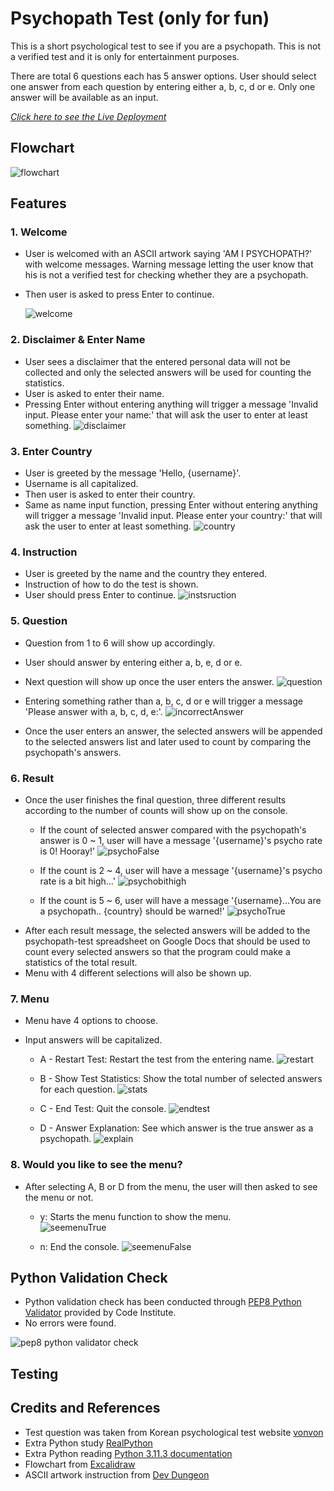 # Psychopath Test (only for fun)
This is a short psychological test to see if you are a psychopath. This is not a verified test and it is only for entertainment purposes. 

There are total 6 questions each has 5 answer options. User should select one answer from each question by entering either a, b, c, d or e. Only one answer will be available as an input.

[*Click here to see the Live Deployment*](https://psychopath-test.herokuapp.com/)

## Flowchart
![flowchart](readme-images/flowchart.png)

## Features

### 1. Welcome
- User is welcomed with an ASCII artwork saying 'AM I PSYCHOPATH?' with welcome messages. Warning message letting the user know that his is not a verified test for checking whether they are a psychopath. 
- Then user is asked to press Enter to continue. 

  ![welcome](readme-images/01_welcome.png)

### 2. Disclaimer & Enter Name
- User sees a disclaimer that the entered personal data will not be collected and only the selected answers will be used for counting the statistics.
- User is asked to enter their name.
- Pressing Enter without entering anything will trigger a message 'Invalid input. Please enter your name:' that will ask the user to enter at least something.
  ![disclaimer](readme-images/02_disclaimer%26name.png)

### 3. Enter Country
- User is greeted by the message 'Hello, {username}'.
- Username is all capitalized.
- Then user is asked to enter their country.
- Same as name input function, pressing Enter without entering anything will trigger a message 'Invalid input. Please enter your country:' that will ask the user to enter at least something.
  ![country](readme-images/03_country.png)

### 4. Instruction
- User is greeted by the name and the country they entered. 
- Instruction of how to do the test is shown. 
- User should press Enter to continue.
  ![instsruction](readme-images/04_instruction.png)

### 5. Question
- Question from 1 to 6 will show up accordingly.
- User should answer by entering either a, b, e, d or e. 
- Next question will show up once the user enters the answer.
  ![question](readme-images/05_question.png)

- Entering something rather than a, b, c, d or e will trigger a message 'Please answer with a, b, c, d, e:'. 
  ![incorrectAnswer](readme-images/06_answeringIncorrectInput.png)
- Once the user enters an answer, the selected answers will be appended to the selected answers list and later used to count by comparing the psychopath's answers.

### 6. Result
- Once the user finishes the final question, three different results according to the number of counts will show up on the console. 
  - If the count of selected answer compared with the psychopath's answer is 0 ~ 1, user will have a message '{username}'s psycho rate is 0! Hooray!'
  ![psychoFalse](readme-images/07a_psychoFalse.png)

  - If the count is 2 ~ 4, user will have a message '{username}'s psycho rate is a bit high...'
  ![psychobithigh](readme-images/07b_psychorateBitHigh.png)

  - If the count is 5 ~ 6, user will have a message '{username}...You are a psychopath.. {country} should be warned!'
  ![psychoTrue](readme-images/07c_psychoTrue.png)
- After each result message, the selected answers will be added to the psychopath-test spreadsheet on Google Docs that should be used to count every selected answers so that the program could make a statistics of the total result.
- Menu with 4 different selections will also be shown up. 

### 7. Menu
- Menu have 4 options to choose. 
- Input answers will be capitalized.

  - A - Restart Test: Restart the test from the entering name.
  ![restart](readme-images/08_restart.png)

  - B - Show Test Statistics: Show the total number of selected answers for each question.
  ![stats](readme-images/09_stats.png)

  - C - End Test: Quit the console.
  ![endtest](readme-images/testending.png)
  
  - D - Answer Explanation: See which answer is the true answer as a psychopath.
  ![explain](readme-images/010_explanation.png)

### 8. Would you like to see the menu?
- After selecting A, B or D from the menu, the user will then asked to see the menu or not. 
  - y: Starts the menu function to show the menu.  
  ![seemenuTrue](readme-images/011_seethemenuTrue.png)

  - n: End the console.
  ![seemenuFalse](readme-images/012_seethemenuFalse.png)


## Python Validation Check

- Python validation check has been conducted through [PEP8 Python Validator](https://pep8ci.herokuapp.com/#) provided by Code Institute.
- No errors were found. 

![pep8 python validator check](readme-images/pep8check.png)


## Testing




## Credits and References
- Test question was taken from Korean psychological test website [vonvon](https://kr.vonvon.me/quiz/60)
- Extra Python study [RealPython](https://realpython.com/)
- Extra Python reading [Python 3.11.3 documentation](https://docs.python.org/3/index.html)
- Flowchart from [Excalidraw](https://excalidraw.com/)
- ASCII artwork instruction from [Dev Dungeon](https://www.devdungeon.com/content/create-ascii-art-text-banners-python)
